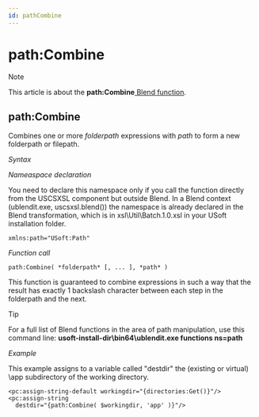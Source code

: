 ```yaml
---
id: pathCombine
---
```


# path:Combine



> [!NOTE]
> This article is about the **path:Combine**[ Blend function](/docs/Repositories/Blend%20functions).

## **path:Combine**

Combines one or more *folderpath* expressions with *path* to form a new folderpath or filepath.

*Syntax*

*Nameaspace declaration*

You need to declare this namespace only if you call the function directly from the USCSXSL component but outside Blend. In a Blend context (ublendit.exe, uscsxsl.blend()) the namespace is already declared in the Blend transformation, which is in xsl\\Util\\Batch.1.0.xsl in your USoft installation folder.

```
xmlns:path="USoft:Path"
```

*Function call*

```
path:Combine( *folderpath* [, ... ], *path* )
```

This function is guaranteed to combine expressions in such a way that the result has exactly 1 backslash character between each step in the folderpath and the next.

> [!TIP]
> For a full list of Blend functions in the area of path manipulation, use this command line:
> **usoft-install-dir\\bin64\\ublendit.exe functions ns=path**

*Example*

This example assigns to a variable called "destdir" the (existing or virtual) \\app subdirectory of the working directory.

```language-xml
<pc:assign-string-default workingdir="{directories:Get()}"/>
<pc:assign-string
  destdir="{path:Combine( $workingdir, 'app' )}"/>
```

 